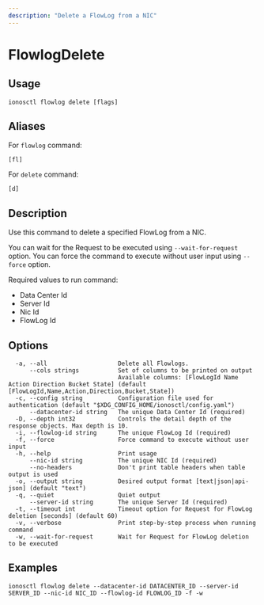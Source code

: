 ```yaml
---
description: "Delete a FlowLog from a NIC"
---
```


# FlowlogDelete

## Usage

```text
ionosctl flowlog delete [flags]
```

## Aliases

For `flowlog` command:

```text
[fl]
```

For `delete` command:

```text
[d]
```

## Description

Use this command to delete a specified FlowLog from a NIC.

You can wait for the Request to be executed using `--wait-for-request` option. You can force the command to execute without user input using `--force` option.

Required values to run command:

* Data Center Id
* Server Id
* Nic Id
* FlowLog Id

## Options

```text
  -a, --all                    Delete all Flowlogs.
      --cols strings           Set of columns to be printed on output 
                               Available columns: [FlowLogId Name Action Direction Bucket State] (default [FlowLogId,Name,Action,Direction,Bucket,State])
  -c, --config string          Configuration file used for authentication (default "$XDG_CONFIG_HOME/ionosctl/config.yaml")
      --datacenter-id string   The unique Data Center Id (required)
  -D, --depth int32            Controls the detail depth of the response objects. Max depth is 10.
  -i, --flowlog-id string      The unique FlowLog Id (required)
  -f, --force                  Force command to execute without user input
  -h, --help                   Print usage
      --nic-id string          The unique NIC Id (required)
      --no-headers             Don't print table headers when table output is used
  -o, --output string          Desired output format [text|json|api-json] (default "text")
  -q, --quiet                  Quiet output
      --server-id string       The unique Server Id (required)
  -t, --timeout int            Timeout option for Request for FlowLog deletion [seconds] (default 60)
  -v, --verbose                Print step-by-step process when running command
  -w, --wait-for-request       Wait for Request for FlowLog deletion to be executed
```

## Examples

```text
ionosctl flowlog delete --datacenter-id DATACENTER_ID --server-id SERVER_ID --nic-id NIC_ID --flowlog-id FLOWLOG_ID -f -w
```

